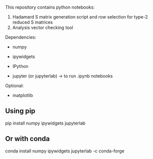 This repository contains python notebooks:

1. Hadamard S matrix generation script and row selection for type-2 reduced S matrices
2. Analysis vector checking tool

Dependencies:

- numpy

- ipywidgets

- IPython

- jupyter (or jupyterlab) → to run .ipynb notebooks

Optional:

- matplotlib

## Using pip
pip install numpy ipywidgets jupyterlab

## Or with conda
conda install numpy ipywidgets jupyterlab -c conda-forge
